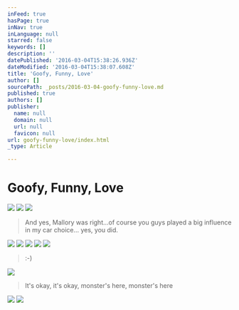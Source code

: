 ```yaml
---
inFeed: true
hasPage: true
inNav: true
inLanguage: null
starred: false
keywords: []
description: ''
datePublished: '2016-03-04T15:38:26.936Z'
dateModified: '2016-03-04T15:38:07.608Z'
title: 'Goofy, Funny, Love'
author: []
sourcePath: _posts/2016-03-04-goofy-funny-love.md
published: true
authors: []
publisher:
  name: null
  domain: null
  url: null
  favicon: null
url: goofy-funny-love/index.html
_type: Article

---
```

# Goofy, Funny, Love
![](https://the-grid-user-content.s3-us-west-2.amazonaws.com/89898cf7-627b-4d8c-9de8-4585d948596d.jpg)
![](https://the-grid-user-content.s3-us-west-2.amazonaws.com/cf7cc8c8-3582-4884-acd3-fb7120b4d17e.jpg)
![](https://the-grid-user-content.s3-us-west-2.amazonaws.com/753049f9-08f7-4201-ad40-c585cdc5d832.jpg)

> And yes, Mallory was right...of course you guys played a big influence in my car choice... yes, you did. 

![](https://the-grid-user-content.s3-us-west-2.amazonaws.com/270bc52d-5a6f-43fd-9d40-ce280cf7da69.jpg)
![](https://the-grid-user-content.s3-us-west-2.amazonaws.com/89fc3dfe-1cdc-4cce-b22d-93f46638f099.jpg)
![](https://the-grid-user-content.s3-us-west-2.amazonaws.com/2585a646-98eb-4b0a-95c8-ac5a658f9398.jpg)
![](https://the-grid-user-content.s3-us-west-2.amazonaws.com/8609bfb1-9c42-4bea-bbb2-70744e4c5a43.jpg)
![](https://the-grid-user-content.s3-us-west-2.amazonaws.com/89841c63-0f92-4684-9e6a-adcef2486c02.jpg)

> :-)

![](https://the-grid-user-content.s3-us-west-2.amazonaws.com/76240504-ab96-4e69-afc8-062989e168a9.jpg)

> It's okay, it's okay, monster's here, monster's here

![](https://the-grid-user-content.s3-us-west-2.amazonaws.com/4734aafa-9334-4bcf-a4b5-c56e91caea01.jpg)
![](https://the-grid-user-content.s3-us-west-2.amazonaws.com/16b88238-13f8-4cf2-86d9-55af11fd475b.jpg)